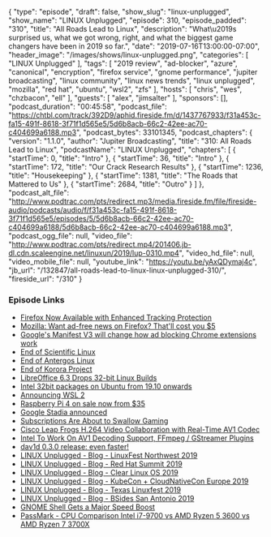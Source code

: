 {
  "type": "episode",
  "draft": false,
  "show_slug": "linux-unplugged",
  "show_name": "LINUX Unplugged",
  "episode": 310,
  "episode_padded": "310",
  "title": "All Roads Lead to Linux",
  "description": "What\u2019s surprised us, what we got wrong, right, and what the biggest game changers have been in 2019 so far.",
  "date": "2019-07-16T13:00:00-07:00",
  "header_image": "/images/shows/linux-unplugged.png",
  "categories": [
    "LINUX Unplugged"
  ],
  "tags": [
    "2019 review",
    "ad-blocker",
    "azure",
    "canonical",
    "encryption",
    "firefox service",
    "gnome performance",
    "jupiter broadcasting",
    "linux community",
    "linux news trends",
    "linux unplugged",
    "mozilla",
    "red hat",
    "ubuntu",
    "wsl2",
    "zfs"
  ],
  "hosts": [
    "chris",
    "wes",
    "chzbacon",
    "ell"
  ],
  "guests": [
    "alex",
    "jimsalter"
  ],
  "sponsors": [],
  "podcast_duration": "00:45:58",
  "podcast_file": "https://chtbl.com/track/392D9/aphid.fireside.fm/d/1437767933/f31a453c-fa15-491f-8618-3f71f1d565e5/5d6b8acb-66c2-42ee-ac70-c404699a6188.mp3",
  "podcast_bytes": 33101345,
  "podcast_chapters": {
    "version": "1.1.0",
    "author": "Jupiter Broadcasting",
    "title": "310: All Roads Lead to Linux",
    "podcastName": "LINUX Unplugged",
    "chapters": [
      {
        "startTime": 0,
        "title": "Intro"
      },
      {
        "startTime": 36,
        "title": "Intro"
      },
      {
        "startTime": 172,
        "title": "Our Crack Research Results"
      },
      {
        "startTime": 1236,
        "title": "Housekeeping"
      },
      {
        "startTime": 1381,
        "title": "The Roads that Mattered to Us"
      },
      {
        "startTime": 2684,
        "title": "Outro"
      }
    ]
  },
  "podcast_alt_file": "http://www.podtrac.com/pts/redirect.mp3/media.fireside.fm/file/fireside-audio/podcasts/audio/f/f31a453c-fa15-491f-8618-3f71f1d565e5/episodes/5/5d6b8acb-66c2-42ee-ac70-c404699a6188/5d6b8acb-66c2-42ee-ac70-c404699a6188.mp3",
  "podcast_ogg_file": null,
  "video_file": "http://www.podtrac.com/pts/redirect.mp4/201406.jb-dl.cdn.scaleengine.net/linuxun/2019/lup-0310.mp4",
  "video_hd_file": null,
  "video_mobile_file": null,
  "youtube_link": "https://youtu.be/yAxQDymaj4c",
  "jb_url": "/132847/all-roads-lead-to-linux-linux-unplugged-310/",
  "fireside_url": "/310"
}


### Episode Links

  * [Firefox Now Available with Enhanced Tracking Protection](https://blog.mozilla.org/blog/2019/06/04/firefox-now-available-with-enhanced-tracking-protection-by-default/ "Firefox Now Available with Enhanced Tracking Protection")
  * [Mozilla: Want ad-free news on Firefox? That'll cost you $5](https://www.zdnet.com/article/mozilla-want-ad-free-news-on-firefox-thatll-cost-you-5-a-month/ "Mozilla: Want ad-free news on Firefox? That'll cost you $5")
  * [Google's Manifest V3 will change how ad blocking Chrome extensions work](https://www.xda-developers.com/google-chrome-manifest-v3-ad-blocker-extension-api/ "Google's Manifest V3 will change how ad blocking Chrome extensions work")
  * [End of Scientific Linux](https://listserv.fnal.gov/scripts/wa.exe?A2=SCIENTIFIC-LINUX-ANNOUNCE;11d6001.1904 "End of Scientific Linux")
  * [End of Antergos Linux](https://antergos.com/blog/antergos-linux-project-ends/ "End of Antergos Linux")
  * [End of Korora Project](https://twitter.com/kororaproject/status/1101444512985935872 "End of Korora Project")
  * [LibreOffice 6.3 Drops 32-bit Linux Builds](https://www.omgubuntu.co.uk/2019/06/libreoffice-6-3-32bit-linux-support "LibreOffice 6.3 Drops 32-bit Linux Builds")
  * [Intel 32bit packages on Ubuntu from 19.10 onwards](https://discourse.ubuntu.com/t/intel-32bit-packages-on-ubuntu-from-19-10-onwards/11263 "Intel 32bit packages on Ubuntu from 19.10 onwards")
  * [Announcing WSL 2](https://devblogs.microsoft.com/commandline/announcing-wsl-2/ "Announcing WSL 2")
  * [Raspberry Pi 4 on sale now from $35](https://www.raspberrypi.org/blog/raspberry-pi-4-on-sale-now-from-35/ "Raspberry Pi 4 on sale now from $35")
  * [Google Stadia announced](https://9to5google.com/2019/03/19/google-stadia-announced/ "Google Stadia announced")
  * [Subscriptions Are About to Swallow Gaming](https://www.wired.com/story/videogame-subscriptions-ubisoft-stadia-ea-xcloud/ "Subscriptions Are About to Swallow Gaming")
  * [Cisco Leap Frogs H.264 Video Collaboration with Real-Time AV1 Codec](https://blogs.cisco.com/collaboration/cisco-leap-frogs-h-264-video-collaboration-with-real-time-av1-codec "Cisco Leap Frogs H.264 Video Collaboration with Real-Time AV1 Codec")
  * [Intel To Work On AV1 Decoding Support, FFmpeg / GStreamer Plugins](https://www.phoronix.com/scan.php?page=news_item&px=Intel-TODO-AV1-Decode-FFmpeg "Intel To Work On AV1 Decoding Support, FFmpeg / GStreamer Plugins")
  * [dav1d 0.3.0 release: even faster!](http://www.jbkempf.com/blog/post/2019/dav1d-0.3-release%3A-even-faster%21 "dav1d 0.3.0 release: even faster!")
  * [LINUX Unplugged - Blog - LinuxFest Northwest 2019](https://linuxunplugged.com/articles/linuxfest-northwest-2019 "LINUX Unplugged - Blog - LinuxFest Northwest 2019")
  * [LINUX Unplugged - Blog - Red Hat Summit 2019](https://linuxunplugged.com/articles/red-hat-summit-2019 "LINUX Unplugged - Blog - Red Hat Summit 2019")
  * [LINUX Unplugged - Blog - Clear Linux OS 2019](https://linuxunplugged.com/articles/clear-linux-os-2019 "LINUX Unplugged - Blog - Clear Linux OS 2019")
  * [LINUX Unplugged - Blog - KubeCon + CloudNativeCon Europe 2019](https://linuxunplugged.com/articles/kubecon-cloudnativecon-europe-2019 "LINUX Unplugged - Blog - KubeCon + CloudNativeCon Europe 2019")
  * [LINUX Unplugged - Blog - Texas Linuxfest 2019](https://linuxunplugged.com/articles/texas-linuxfest-2019 "LINUX Unplugged - Blog - Texas Linuxfest 2019")
  * [LINUX Unplugged - Blog - BSides San Antonio 2019](https://linuxunplugged.com/articles/bsidessatx-2019 "LINUX Unplugged - Blog - BSides San Antonio 2019")
  * [GNOME Shell Gets a Major Speed Boost](https://www.omgubuntu.co.uk/2019/01/gnome-shell-performance-fixes-coming "GNOME Shell Gets a Major Speed Boost")
  * [PassMark - CPU Comparison Intel i7-9700 vs AMD Ryzen 5 3600 vs AMD Ryzen 7 3700X](https://www.cpubenchmark.net/compare/Intel-i7-9700-vs-AMD-Ryzen-5-3600-vs-AMD-Ryzen-7-3700X/3477vs3481vs3485 "PassMark - CPU Comparison Intel i7-9700 vs AMD Ryzen 5 3600 vs AMD Ryzen 7 3700X")


